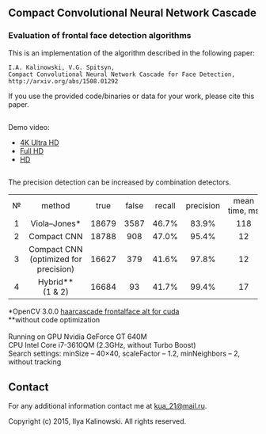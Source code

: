 ## Compact Convolutional Neural Network Cascade ##


### Evaluation of frontal face detection algorithms ###

This is an implementation of the algorithm described in the following paper:

	I.A. Kalinowski, V.G. Spitsyn,
	Compact Convolutional Neural Network Cascade for Face Detection,
	http://arxiv.org/abs/1508.01292

If you use the provided code/binaries or data for your work, please cite this paper. 

##
Demo video:

- [4K Ultra HD](https://www.youtube.com/watch?v=Ad6GxIR8EpU)
- [Full HD](https://www.youtube.com/watch?v=xE8sG0gyAkc)
- [HD](https://www.youtube.com/watch?v=xVNRXH4n-ks)

##
The precision detection can be increased by combination detectors.

<table>
  <tr align=center>
	<td>№</td>
    <td>method</td>
    <td>true</td> 
    <td>false</td>
	<td>recall</td>
    <td>precision</td>
	<td>mean time,&nbsp;ms</td>
	<td>min time,&nbsp;ms</td>
	<td>max time,&nbsp;ms</td>
	<td>demo</td>
  </tr>
  <tr align=center>
	<td>1</td>
    <td>Viola–Jones*</td>
    <td>18679</td> 
    <td>3587</td>
	<td>46.7%</td>
    <td>83.9%</td>
	<td>118</td>
	<td>79</td>
	<td>136</td>
	<td><a href="https://cloud.mail.ru/public/GyYo/wtPUGvnzL">HD</a></td>
  </tr>
  <tr align=center>
	<td>2</td>
    <td>Compact&nbsp;CNN</td T1=T2=0.5>
    <td>18788</td> 
    <td>908</td>
	<td>47.0%</td>
    <td>95.4%</td>
	<td>12</td>
	<td>10</td>
	<td>17</td>
	<td><a href="https://cloud.mail.ru/public/GyYo/wtPUGvnzL">HD</a></td>
  </tr>
  <tr align=center>
	<td>3</td>
    <td>Compact&nbsp;CNN<br>(optimized&nbsp;for precision)</td T1=T2=0.5 tcd=3>
    <td>16627</td> 
    <td>379</td>
	<td>41.6%</td>
    <td>97.8%</td>
	<td>12</td>
	<td>10</td>
	<td>17</td>
	<td></td>
  </tr>
  <tr align=center>
	<td>4</td>
    <td>Hybrid** (1&nbsp;&&nbsp;2)</td>
    <td>16684</td> 
    <td>93</td>
	<td>41.7%</td>
    <td>99.4%</td>
	<td>17</td>
	<td>10</td>
	<td>800</td>
	<td><a href="https://cloud.mail.ru/public/hcTv/eSaXavD1F">HD</a></td>
  </tr>
</table>
*OpenCV 3.0.0 <a href="https://github.com/Itseez/opencv/tree/master/data/haarcascades_cuda">haarcascade frontalface alt for cuda</a><br>
**without code optimization<br><br>
Running on GPU Nvidia GeForce GT 640M<br>
CPU Intel Core i7-3610QM (2.3GHz, without Turbo Boost)<br>
Search settings: minSize – 40×40, scaleFactor – 1.2, minNeighbors – 2, without tracking<br>

## Contact

For any additional information contact me at <kua_21@mail.ru>.

Copyright (c) 2015, Ilya Kalinowski.
All rights reserved.



